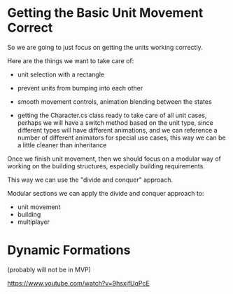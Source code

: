 # Getting the Basic Unit Movement Correct

So we are going to just focus on getting the units working correctly. 

Here are the things we want to take care of:



- unit selection with a rectangle

- prevent units from bumping into each other

- smooth movement controls, animation blending between the states

- getting the Character.cs class ready to take care of all unit cases, perhaps we will have a switch method based on the unit type, since different types will have different animations, and we can reference a number of different animators for special use cases, this way we can be a little cleaner than inheritance


Once we finish unit movement, then we should focus on a modular way of working on the building structures, especially building requirements.

This way we can use the "divide and conquer" approach.

Modular sections we can apply the divide and conquer approach to: 

- unit movement
- building
- multiplayer


# Dynamic Formations

(probably will not be in MVP)

https://www.youtube.com/watch?v=9hsxjfUqPcE






